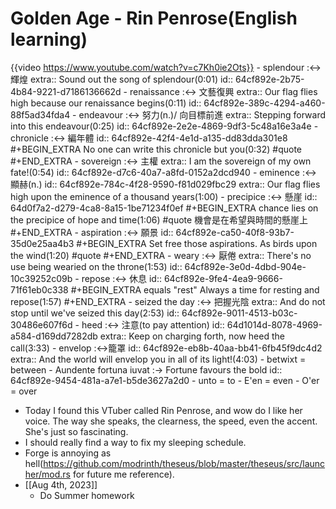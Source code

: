 # Golden Age - Rin Penrose(English learning)
{{video https://www.youtube.com/watch?v=c7Kh0ie2Ots}}
	- splendour :<-> 輝煌
	  extra:: Sound out the song of splendour(0:01)
	  id:: 64cf892e-2b75-4b84-9221-d7186136662d
	- renaissance :<-> 文藝復興
	  extra:: Our flag flies high because our renaissance begins(0:11)
	  id:: 64cf892e-389c-4294-a460-88f5ad34fda4
	- endeavour :<-> 努力(n.)/ 向目標前進
	  extra:: Stepping forward into this endeavour(0:25)
	  id:: 64cf892e-2e2e-4869-9df3-5c48a16e3a4e
	- chronicle :<-> 編年體
	  id:: 64cf892e-42f4-4e1d-a135-dd83dda301e8
	  #+BEGIN_EXTRA
	  No one can write this chronicle but you(0:32) #quote
	  #+END_EXTRA
	- sovereign :<-> 主權
	  extra:: I am the sovereign of my own fate!(0:54)
	  id:: 64cf892e-d7c6-40a7-a8fd-0152a2dcd940
	- eminence :<-> 顯赫(n.)
	  id:: 64cf892e-784c-4f28-9590-f81d029fbc29
	  extra:: Our flag flies high upon the eminence of a thousand years(1:00)
	- precipice :<-> 懸崖
	  id:: 64d0f7a2-d279-4ca8-8a15-1be71234f0ef
	  #+BEGIN_EXTRA
	  chance lies on the precipice of hope and time(1:06) #quote
	  機會是在希望與時間的懸崖上
	  #+END_EXTRA
	- aspiration :<-> 願景
	  id:: 64cf892e-ca50-40f8-93b7-35d0e25aa4b3
	  #+BEGIN_EXTRA
	  Set free those aspirations. As birds upon the wind(1:20) #quote
	  #+END_EXTRA
	- weary :<-> 厭倦
	  extra:: There's no use being wearied on the throne(1:53)
	  id:: 64cf892e-3e0d-4dbd-904e-10c39252c09b
	- repose :<-> 休息
	  id:: 64cf892e-9fe4-4ea9-9666-71f61eb0c338
	  #+BEGIN_EXTRA
	  equals "rest"
	  Always a time for resting and repose(1:57)
	  #+END_EXTRA
	- seized the day :<-> 把握光陰
	  extra:: And do not stop until we've seized this day(2:53)
	  id:: 64cf892e-9011-4513-b03c-30486e607f6d
	- heed :<-> 注意(to pay attention)
	  id:: 64d1014d-8078-4969-a584-d169dd7282db
	  extra:: Keep on charging forth, now heed the call(3:33)
	- envelop :<->籠罩
	  id:: 64cf892e-eb8b-40aa-bb41-6fb45f9dc4d2
	  extra:: And the world will envelop you in all of its light!(4:03)
	- betwixt = between
	- Aundente fortuna iuvat :-> Fortune favours the bold
	  id:: 64cf892e-9454-481a-a7e1-b5de3627a2d0
	- unto = to
	- E'en = even
	- O'er = over
- Today I found this VTuber called Rin Penrose, and wow do I like her voice. The way she speaks, the clearness, the speed, even the accent. She's just so fascinating.
- I should really find a way to fix my sleeping schedule.
- Forge is annoying as hell(https://github.com/modrinth/theseus/blob/master/theseus/src/launcher/mod.rs for future me reference).
- [[Aug 4th, 2023]]
	- Do Summer homework